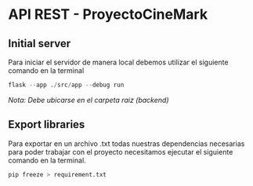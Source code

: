 
# API REST - ProyectoCineMark

## Initial server

Para iniciar el servidor de manera local debemos utilizar el siguiente comando en la terminal

```python
flask --app ./src/app --debug run 
```

_Nota: Debe ubicarse en el carpeta raiz (backend)_

## Export libraries

Para exportar en un archivo .txt todas nuestras dependencias necesarias para poder trabajar con el proyecto necesitamos ejecutar el siguiente comando en la terminal.

```python
pip freeze > requirement.txt
```
